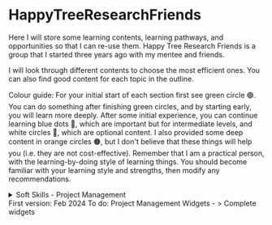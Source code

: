# HappyTreeResearchFriends
Here I will store some learning contents, learning pathways, and opportunities so that I can re-use them. Happy Tree Research Friends is a group that I started three years ago with my mentee and friends.

I will look through different contents to choose the most efficient ones. You can also find good content for each topic in the outline.

Colour guide: For your initial start of each section first see green circle 🟢. You can do something after finishing green circles, and by starting early, you will learn more deeply. After some initial experience, you can continue learning blue dots 🔵, which are important but for intermediate levels, and white circles 🔘, which are optional content. I also provided some deep content in orange circles 🟠, but I don't believe that these things will help you (i.e. they are not cost-effective). Remember that I am a practical person, with the learning-by-doing style of learning things. You should become familiar with your learning style and strengths, then modify any recommendations.

<details>
  <summary>Soft Skills - Project Management</summary>
  
  <details>
    <summary>Project Management - Fundamentalse </summary>
    This is one of the most critical skills, which is also among most rare skillsets I could find or develop among my mentees. It needs a mixture of EQ + communication skills + context knowledge. These contents will help you to learn some basics, but remember, the key to being a competent project manager is to increase your coping skills in a real-world challenge.
    
  - Start with this video, which talks about general PM: [Introduction to Project Management (45 min) 🟢](https://www.youtube.com/watch?v=f0kUfDLXqPE)
  - And this one is so practical: [Project Management Simplified (50 min) 🟢](https://www.youtube.com/watch?v=ZKOL-rZ79gs)
    
Continue your full learning path with this Goole course or any other book or video you can find, **but remember, you can learn it only by acting as a project manager**. To get your PM role **you need INTEREST + COMMITMENT**
  - : [Google Full  Course on PM on YT (16 hours) 🟠](https://www.youtube.com/playlist?list=PLTZYG7bZ1u6puLWxUtqAjZkIB4dB_JFzk) They also have [FULL Coursera (160 hours) 🟠](https://www.coursera.org/professional-certificates/google-project-management) course if you are paper-certificates fan.
</details>

<details>
  <summary> Project Management - Styles </summary>
  You should choose your leadership/management approach based on (a) your project aim, (b) the personality of your team, (c) your environment, and (d) your own personality and skill portfolio. There is a trade-off between team development and project progress. In my opinion, the only way out of this matrix is to talk to people and mention the aims of the project and this trade-off (for example, you can say this project is 70% progress-based and 30% team-development-based because of ..., just talk to people (be transparent and polite), and let them choose if their benefits outweigh their costs. This will solve many things, believe me. 
  
  - This short video can give you a grasp of PM styles: [Leadership Styles Explained Kurt Lewin 🟢](https://www.youtube.com/watch?v=RmqsV1293Rk)
  
  My favourite PM style is [Agile Project Management (45 min) 🔵](https://www.youtube.com/watch?v=tlB-WAR0j-U) See the short video if don't have time: 
  - [MUSTE SEE VIDEO of Agile PM for Data Projects (15 min) 🟢](https://www.youtube.com/watch?v=ERWZhMZuJfs&pp=ygUdcHJvamVjdCBtYW5hZ21lbnQgIGluIHNjaWVuY2U%3D)

  If you are interested in the philosophy of leadership this video is one of my favourites: [Leadership Theories Top 10 (90 min) 🔵](https://www.youtube.com/watch?v=-S7j2ZpwExc)

</details>
  
  <details>
    <summary> Project Management - Widgets </summary>
    This video "Top 10 Most Popular Features of ProjectManager" describes the features of an online tool. You don't need to buy their platform but learn from it. After seeing this video, create your own managing widgets (mentioned below) in Google Docs, Google Sheets, or Google .... Avoid using paid or any other software, Google Apps can do all the things you want to do, and you can easily manage the access. These are minimum must-haves for every project:

 - 1- [SUPER HEROS of PM: Gantt Chart 🟢](https://www.youtube.com/watch?v=zC22yPmc6Kw) (create it in G Sheet): In Gantt charts, you will estimate each step of each project so that you can define deadlines, and required resources, and reflect on your progress. First, write the big phases of the project, and then break them into smaller phases. You should mention who will do this task, when (s)he will do it, and what is the satisfactory metric (when you are satisfied with the final output). It's fine to change these estimated times as the project progresses, but you should have them.
 - 
   </details>

  
  <details>
    <summary> Project Management - Communication </summary>
    This is the hardest part of PM. You learned how to define a project, what is PM fundamentals and its styles, and what tools you need to do PM, but all of these steps will fail if you can't work and communicate with people. In my opinion, your success is heavily dependent on your previous life experiences (the number of travels you had, the wide range of people you talked to, etc) and your talent. You can improve your skills for sure. The only advice I have is to be transparent and think about each scenario at first, and discuss your solution directly with all team members at the beginning of the project. Some challenges as a project manager are: how you gonna find out someone is the right person, how you gonna tell them what they should do, how you will provide positive and negative feedback, how you can help members improve their performance, and finally when you should stop working with them and how you gonna do that. On the other side, you are not a project manager, but a people regulator, so other issues that you should think of are: why people should work on this project, why people should work with you, would you work with yourself, how you can make sure that people will be rewarded fairly. In one word, good luck :) I hope these contents help you to have some general idea about communication:
    
  - [Project Communications Management Overview (12 min) 🟢](https://www.youtube.com/watch?v=S2lLKYV4e6M&list=PLEWFSKHjyrwz_UKPl-jeSan5NU7RH3KRD&index=50&pp=iAQB)
  - [10.1 Plan Communication Management (10 min) 🔵](https://www.youtube.com/watch?v=WymBkqZNhWE&list=PLEWFSKHjyrwz_UKPl-jeSan5NU7RH3KRD&index=52)
  - [10.2 Manage Communication (10 min) 🔵](https://www.youtube.com/watch?v=JIvxuiLVz-k&list=PLEWFSKHjyrwz_UKPl-jeSan5NU7RH3KRD&index=53)
  - [10.3 Monitor Communication (10 min) 🔵](https://www.youtube.com/watch?v=J3vxJlRDY6w&list=PLEWFSKHjyrwz_UKPl-jeSan5NU7RH3KRD&index=54)
   </details>

   
</details>
First version: Feb 2024
To do: 
Project Management Widgets - > Complete widgets
